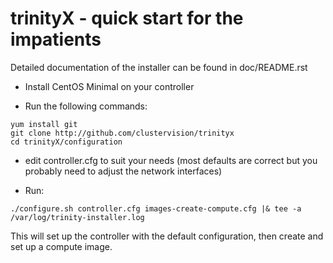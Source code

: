 # trinityX - quick start for the impatients

Detailed documentation of the installer can be found in doc/README.rst

- Install CentOS Minimal on your controller

- Run the following commands:

```
yum install git
git clone http://github.com/clustervision/trinityx
cd trinityX/configuration
```

- edit controller.cfg to suit your needs (most defaults are correct but you probably need to adjust the network interfaces)

- Run:

```
./configure.sh controller.cfg images-create-compute.cfg |& tee -a /var/log/trinity-installer.log
```

This will set up the controller with the default configuration, then create and set up a compute image.


